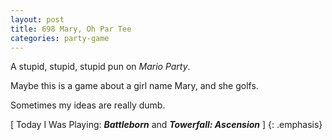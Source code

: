 ```yaml
---
layout: post
title: 698 Mary, Oh Par Tee
categories: party-game
---
```

A stupid, stupid, stupid pun on *Mario Party*.

Maybe this is a game about a girl name Mary, and she golfs.

Sometimes my ideas are really dumb.

[ Today I Was Playing: ***Battleborn*** and ***Towerfall: Ascension*** ]
{: .emphasis}